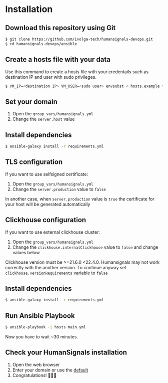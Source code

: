 # Installation

## Download this repository using Git

```sh
$ git clone https://github.com/ivolga-tech/humansignals-devops.git
$ cd humansignals-devops/ansible
```

## Create a hosts file with your data

Use this command to create a hosts file with your credentails
such as destination IP and user with sudo privileges.

```sh
$ VM_IP=<destination IP> VM_USER=<sudo user> envsubst < hosts.example > hosts
```

## Set your domain

1. Open the `group_vars/humansignals.yml`
2. Change the `server.host` value

## Install dependencies

```sh
$ ansible-galaxy install -r requirements.yml
```

## TLS configuration

If you want to use selfsigned certificate:
1. Open the `group_vars/humansignals.yml`
2. Change the `server.production` value to `false`

In another case, when `server.production` value is `true` the certificate for your host will be generated automatically

## Clickhouse configuration

If you want to use external clickhouse cluster:
1. Open the `group_vars/humansignals.yml`
2. Change the `clickhouse.internalClickhouse` value to `false` and change values below

Clickhouse version must be >=21.6.0 <22.4.0. Humansignals may not work correctly with the another version. To continue anyway set `clickhouse.versionRequirements` variable to `false`

## Install dependencies

```sh
$ ansible-galaxy install -r requirements.yml
```

## Run Ansible Playbook

```sh
$ ansible-playbook -i hosts main.yml
```

Now you have to wait ~30 minutes.

## Check your HumanSignals installation

1. Open the web browser
3. Enter your domain or use the [default](https://humansignals-sda.ivolga.tech)
2. Congratulations! 🎉🎉🎉
